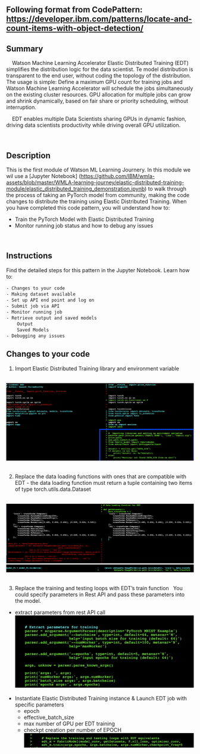 ## Following format from CodePattern: https://developer.ibm.com/patterns/locate-and-count-items-with-object-detection/



## Summary
&nbsp;
&nbsp;
Watson Machine Learning Accelerator Elastic Distributed Training (EDT) simplifies the distribution logic for the data scientist.   Te model distribution is transparent to the end user, without coding the topology of the distribution.   The usage is simple: Define a maximum GPU count for training jobs and Watson Machine Learning Accelerator will schedule the jobs simultaneously on the existing cluster resources. GPU allocation for multiple jobs can grow and shrink dynamically, based on fair share or priority scheduling, without interruption. 

&nbsp;
&nbsp;
EDT enables multiple Data Scientists sharing GPUs in dynamic fashion, driving data scientists productivity while driving overall GPU utilization. 

&nbsp;
&nbsp;



## Description
This is the first module of Watson ML Learning Journery.  In this module we wil use a [Jupyter Notebook] (https://github.com/IBM/wmla-assets/blob/master/WMLA-learning-journey/elastic-distributed-training-module/elastic_distributed_training_demonstration.ipynb) to walk through the process of taking an PyTorch model from community,  making the code changes to distribute the training using Elastic Distributed Training.     When you have completed this code pattern, you will understand how to:

- Train the PyTorch Model with Elastic Distributed Training
- Monitor running job status and how to debug any issues

&nbsp;
&nbsp;



## Instructions

Find the detailed steps for this pattern in the Jupyter Notebook.  Learn how to:

    - Changes to your code
    - Making dataset available
    - Set up API end point and log on
    - Submit job via API
    - Monitor running job
    - Retrieve output and saved models
        Output
        Saved Models
    - Debugging any issues


## Changes to your code

1.  Import Elastic Distributed Training library and environment variable

&nbsp;
&nbsp;
![alt text](https://github.com/IBM/wmla-assets/blob/master/WMLA-learning-journey/shared-images/1_model_update.png)
&nbsp;
&nbsp;

2.  Replace the data loading functions with ones that are compatible with EDT - the data loading function must return a tuple containing two items of type torch.utils.data.Dataset

&nbsp;
&nbsp;
![alt text](https://github.com/IBM/wmla-assets/blob/master/WMLA-learning-journey/shared-images/2_model_update.png)
![alt text](https://github.com/IBM/wmla-assets/blob/master/WMLA-learning-journey/shared-images/3_model_update.png)
&nbsp;
&nbsp;

3.   Replace the training and testing loops with EDT’s train function
&nbsp;
You could specify parameters in Rest API and pass these parameters into the model.
&nbsp;

- extract parameters from rest API call 
&nbsp;
&nbsp;
![alt text](https://github.com/IBM/wmla-assets/blob/master/WMLA-learning-journey/shared-images/4_model_update.png)
&nbsp;
&nbsp;
- Instantiate Elastic Distributed Training instance & Launch EDT job with specific parameters 
  - epoch
  - effective_batch_size
  - max number of GPU per EDT training
  - checkpt creation per number of EPOCH
&nbsp;
&nbsp;
![alt text](https://github.com/IBM/wmla-assets/blob/master/WMLA-learning-journey/shared-images/5_model_update.png)
&nbsp;
&nbsp;

